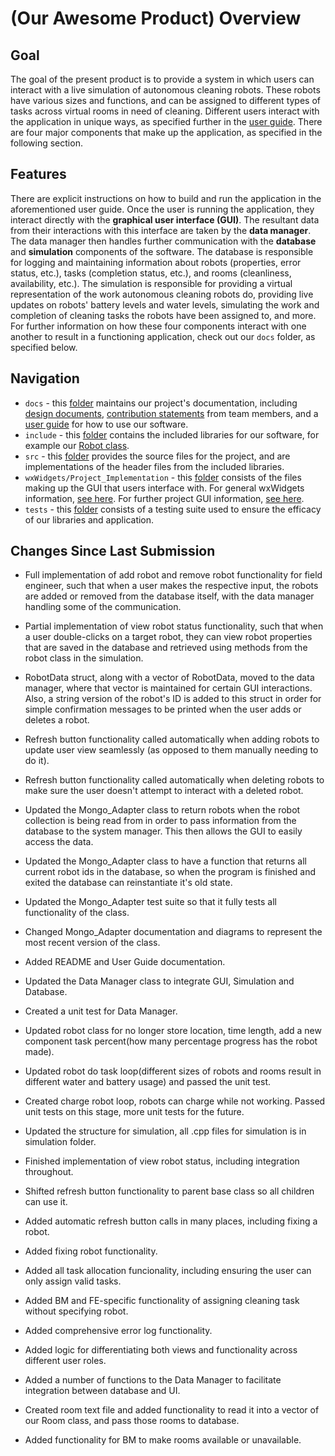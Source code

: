 # (Our Awesome Product) Overview

## Goal

The goal of the present product is to provide a system in which users can interact with a live simulation of autonomous cleaning robots. These robots have various sizes and functions, and can be assigned to different types of tasks across virtual rooms in need of cleaning. Different users interact with the application in unique ways, as specified further in the [user guide](docs/user_guide/USER_GUIDE.md). There are four major components that make up the application, as specified in the following section.

## Features

There are explicit instructions on how to build and run the application in the aforementioned user guide. Once the user is running the application, they interact directly with the **graphical user interface (GUI)**. The resultant data from their interactions with this interface are taken by the **data manager**. The data manager then handles further communication with the **database** and **simulation** components of the software. The database is responsible for logging and maintaining information about robots (properties, error status, etc.), tasks (completion status, etc.), and rooms (cleanliness, availability, etc.). The simulation is responsible for providing a virtual representation of the work autonomous cleaning robots do, providing live updates on robots' battery levels and water levels, simulating the work and completion of cleaning tasks the robots have been assigned to, and more. For further information on how these four components interact with one another to result in a functioning application, check out our `docs` folder, as specified below.

## Navigation

+ `docs` - this [folder](docs) maintains our project's documentation, including [design documents](docs/design/DESIGN.md), [contribution statements](docs/contributions) from team members, and a [user guide](docs/user_guide/USER_GUIDE.md) for how to use our software. 
+ `include` - this [folder](include) contains the included libraries for our software, for example our [Robot class](include/robot.hpp).
+ `src` - this [folder](src) provides the source files for the project, and are implementations of the header files from the included libraries. 
+ `wxWidgets/Project_Implementation` - this [folder](wxWidgets/Project_Implementation) consists of the files making up the GUI that users interface with. For general wxWidgets information, [see here](wxWidgets/README.md). For further project GUI information, [see here](wxWidgets/Project_Implementation/README.md).
+ `tests` - this [folder](tests) consists of a testing suite used to ensure the efficacy of our libraries and application.

## Changes Since Last Submission

+ Full implementation of add robot and remove robot functionality for field engineer, such that when a user makes the respective input, the robots are added or removed from the database itself, with the data manager handling some of the communication. 
+ Partial implementation of view robot status functionality, such that when a user double-clicks on a target robot, they can view robot properties that are saved in the database and retrieved using methods from the robot class in the simulation. 
+ RobotData struct, along with a vector of RobotData, moved to the data manager, where that vector is maintained for certain GUI interactions. Also, a string version of the robot's ID is added to this struct in order for simple confirmation messages to be printed when the user adds or deletes a robot. 
+ Refresh button functionality called automatically when adding robots to update user view seamlessly (as opposed to them manually needing to do it).
+ Refresh button functionality called automatically when deleting robots to make sure the user doesn't attempt to interact with a deleted robot.
+ Updated the Mongo_Adapter class to return robots when the robot collection is being read from in order to pass information from the database to the system manager. This then allows the GUI to easily access the data.
+ Updated the Mongo_Adapter class to have a function that returns all current robot ids in the database, so when the program is finished and exited the database can reinstantiate it's old state.
+ Updated the Mongo_Adapter test suite so that it fully tests all functionality of the class.
+ Changed Mongo_Adapter documentation and diagrams to represent the most recent version of the class.
+ Added README and User Guide documentation.
+ Updated the Data Manager class to integrate GUI, Simulation and Database.
+ Created a unit test for Data Manager.
+ Updated robot class for no longer store location, time length, add a new component task percent(how many percentage progress has the robot made). 
+ Updated robot do task loop(different sizes of robots and rooms result in different water and battery usage) and passed the unit test.
+ Created charge robot loop, robots can charge while not working. Passed unit tests on this stage, more unit tests for the future.
+ Updated the structure for simulation, all .cpp files for simulation is in simulation folder.




+ Finished implementation of view robot status, including integration throughout.
+ Shifted refresh button functionality to parent base class so all children can use it.
+ Added automatic refresh button calls in many places, including fixing a robot.
+ Added fixing robot functionality.
+ Added all task allocation funcionality, including ensuring the user can only assign valid tasks.
+ Added BM and FE-specific functionality of assigning cleaning task without specifying robot.
+ Added comprehensive error log functionality.
+ Added logic for differentiating both views and functionality across different user roles.
+ Added a number of functions to the Data Manager to facilitate integration between database and UI.
+ Created room text file and added functionality to read it into a vector of our Room class, and pass those rooms to database.
+ Added functionality for BM to make rooms available or unavailable.
